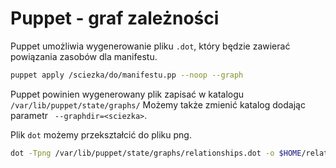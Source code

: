 # Puppet - graf zależności

Puppet umożliwia wygenerowanie pliku `.dot`, który będzie zawierać powiązania zasobów dla manifestu.

``` bash
puppet apply /sciezka/do/manifestu.pp --noop --graph
```

Puppet powinien wygenerowany plik zapisać w katalogu `/var/lib/puppet/state/graphs/`
Możemy także zmienić katalog dodając parametr ` --graphdir=<sciezka>`.

Plik `dot` możemy przekształcić do pliku png.
``` bash
dot -Tpng /var/lib/puppet/state/graphs/relationships.dot -o $HOME/relationships.png
```
